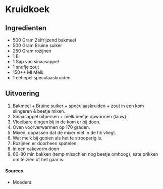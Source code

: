 # Kruidkoek

## Ingredienten

* 500 Gram Zelfrijzend bakmeel
* 500 Gram Bruine suiker
* 250 Gram rozijnen
* 1 Ei
* 1 Sap van sinaasappel
* 1 snufje zout
* 150++ Ml Melk
* 1 eetlepel speculaaskruiden


## Uitvoering

1. Bakmeel + Bruine suiker + speculaaskruiden + zout in een kom slingeren & beetje mixen.
2. Sinaasappel uitpersen + melk beetje opwarmen (lauw).
3. Vloeibare dingen bij in de kom er bij doen.
4. Oven voorverwarmen op 170 graden.
5. Mixen, oppassen dat de mixer niet in de fik vliegt.
6. Wat melk bij gooien als het te strooperig is.
7. Rozijnen er doorheen spatelen.
8. in een cakevorm doen
9. 60-80 min bakken (temp misschien nog beetje omhoog), sate prikken om te zien of het gaar is.


#### Sources
- Moeders
